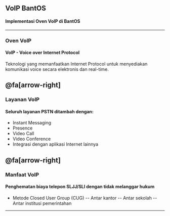 ## VoIP BantOS

#### Implementasi Oven VoIP di BantOS
---
### Oven VoIP <br/> 
#### VoIP - Voice over Internet Protocol
Teknologi yang memanfaatkan Internet Protocol untuk menyediakan komunikasi voice secara elektronis dan real-time.

@fa[arrow-right]
---
### Layanan VoIP
#### Seluruh layanan PSTN ditambah dengan:
- Instant Messaging 
- Presence
- Video Call
- Video Conference
- Integrasi dengan aplikasi Internet lainnya

@fa[arrow-right]
---
### Manfaat VoIP
#### Penghematan biaya telepon SLJJ/SLI dengan tidak melanggar hukum
- Metode Closed User Group (CUG)
-- Antar kantor
-- Antar sekolah
-- Antar institusi pemerintahan

---
